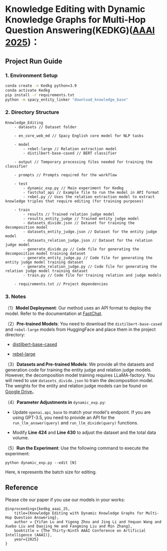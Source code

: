 # Knowledge Editing with Dynamic Knowledge Graphs for Multi-Hop Question Answering(KEDKG)([AAAI 2025](https://arxiv.org/abs/2412.13782))：

## Project Run Guide

### 1. Environment Setup

```bash
conda create -n Kedkg python=3.9
conda activate Kedkg
pip install -r requirements.txt
python -m spacy_entity_linker "download_knowledge_base"
```

### 2. Directory Structure

```
Knowledge_Editing
	- datasets // Dataset folder
	
	- en_core_web_md // Spacy English core model for NLP tasks
	
	- model
		- rebel-large // Relation extraction model
		- distilbert-base-cased // BERT classifier
		
	- output // Temporary processing files needed for training the classifier
	
	- prompts // Prompts required for the workflow
	
	- test
		- dynamic_exp.py // Main experiment for Kedkg
		- fastchat_api // Example file to run the model in API format
		- rebel.py // Uses the relation extraction model to extract knowledge triples that require editing (for training purposes)
		
	- train
		- results // Trained relation judge model
		- results_entity_judge // Trained entity judge model
		- datasets_divide.json // Dataset for training the decomposition model
		- datasets_entity_judge.json // Dataset for the entity judge model
		- datasets_relation_judge.json // Dataset for the relation judge model
		- generate_divide.py // Code file for generating the decomposition model training dataset
		- generate_entity_judge.py // Code file for generating the entity judge model training dataset
		- generate_relation_judge.py // Code file for generating the relation judge model training dataset
		- train.py // Code file for training relation and judge models
	
	- requirements.txt // Project dependencies

```

### 3. Notes

（1）**Model Deployment**: Our method uses an API format to deploy the model. Refer to the documentation at [FastChat](https://github.com/lm-sys/FastChat).

（2）**Pre-trained Models**: You need to download the `distilbert-base-cased` and `rebel-large` models from HuggingFace and place them in the project directory:


- [distilbert-base-cased](https://huggingface.co/distilbert/distilbert-base-cased)

- [rebel-large](https://huggingface.co/Babelscape/rebel-large)


（3）**Datasets and Pre-trained Models**: We provide all the datasets and generation code for training the entity judge and relation judge models. However, the decomposition model training requires LLaMA-factory. You will need to use `datasets_divide.json` to train the decomposition model. The weights for the entity and relation judge models can be found on [Google Drive](https://drive.google.com/drive/folders/14xr7ruFZdmqCJ6_thbgirmTIVeP1QWHk?usp=sharing)。

（4）**Parameter Adjustments in** `dynamic_exp.py`:

- Update `openai.api_base` to match your model's endpoint. If you are using GPT-3.5, you need to provide an API for the `run_llm_answer(query)` and `run_llm_divide(query)` functions.

- Modify **Line 424** and **Line 430** to adjust the dataset and the total data volume.

（5）**Run the Experiment**:
Use the following command to execute the experiment:

```
python dynamic_exp.py --edit [N]
```

Here, `N` represents the batch size for editing.

## Reference
Please cite our paper if you use our models in your works:

```
@inproceedings{kedkg_aaai_25,
	title={Knowledge Editing with Dynamic Knowledge Graphs for Multi-Hop Question Answering},
	author = {Yifan Lu and Yigeng Zhou and Jing Li and Yequan Wang and Xuebo Liu and Daojing He and Fangming Liu and Min Zhang},
	booktitle = {The Thirty-Ninth AAAI Conference on Artificial Intelligence (AAAI)},
	year={2025}
}
```